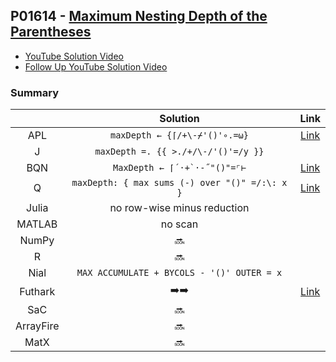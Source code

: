 ## P01614 - [Maximum Nesting Depth of the Parentheses](https://leetcode.com/problems/maximum-nesting-depth-of-the-parentheses/)

* [YouTube Solution Video](https://www.youtube.com/watch?v=zrOIQEN3Wkk)
* [Follow Up YouTube Solution Video](https://www.youtube.com/watch?v=6-mk6OpcUdM)

### Summary

||Solution|Link|
|:-:|:-:|:-:|
|APL|`maxDepth ← {⌈/+\-⌿'()'∘.=⍵}`|[Link](https://github.com/codereport/LeetCode/blob/master/0210_Problem_1.apl)|
|J|`maxDepth =. {{ >./+/\-/'()'=/y }}`||
|BQN|``MaxDepth ← ⌈´·+`·-˝"()"=⌜⊢`` |[Link](https://github.com/codereport/LeetCode/blob/master/0210_Problem_1.bqn)|
|Q|`maxDepth: { max sums (-) over "()" =/:\: x }`|[Link](https://github.com/codereport/LeetCode/blob/master/0210_Problem_1.q)|
|Julia|no row-wise minus reduction||
|MATLAB|no scan|
|NumPy|:soon:||
|R|:soon:||
|Nial|`MAX ACCUMULATE + BYCOLS - '()' OUTER = x`||
|Futhark|:arrow_right::arrow_right:|[Link](https://github.com/codereport/LeetCode/blob/master/0210_Problem_1.fut)|
|SaC|:soon:||
|ArrayFire|:soon:|
|MatX|:soon:|
